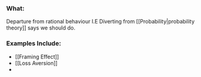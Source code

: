 ### What:
Departure from rational behaviour I.E Diverting from [[Probability|probability theory]] says we should do.

### Examples Include:
- [[Framing Effect]]
- [[Loss Aversion]]
- 
